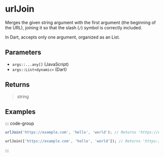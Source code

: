 # urlJoin <Badge type="tip" text="JavaScript" /><Badge type="info" text="Dart" />

Merges the given string argument with the first argument (the beginning of the URL), joining it so that the slash (`/`) symbol is correctly included.

In Dart, accepts only one argument, organized as an List.

## Parameters

- `args::...any[]` (JavaScript)
- `args::List<dynamic>` (Dart)

## Returns

> string

## Examples

::: code-group

```javascript [JavaScript]
urlJoin('https://example.com', 'hello', 'world'); // Returns 'https://example.com/hello/world'
```

```dart [Dart]
urlJoin(['https://example.com', 'hello', 'world']); // Returns 'https://example.com/hello/world'
```

:::
